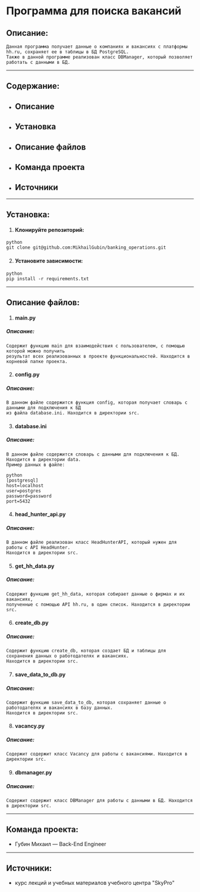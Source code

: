 # Программа для поиска вакансий

## Описание:      
    Данная программа получает данные о компаниях и вакансиях с платформы hh.ru, сохраняет ее в таблицы в БД PostgreSQL. 
    Также в данной программе реализован класс DBManager, который позволяет работать с данными в БД.  
---

## Содержание:
* ## <a id="title1">Описание</a>
* ## <a id="title1">Установка</a>
* ## <a id="title1">Описание файлов</a>
* ## <a id="title1">Команда проекта</a>
* ## <a id="title1">Источники</a>

---

## Установка:
1. #### Клонируйте репозиторий:
```commandline
python
git clone git@github.com:MikhailGubin/banking_operations.git
```

2. #### Установите зависимости:
```commandline
python
pip install -r requirements.txt
```

---

## Описание файлов:

1. #### main.py 
##### Описание:
    Cодержит функцию main для взаимодействия с пользователем, с помощью которой можно получить 
    результат всех реализованных в проекте функциональностей. Находится в корневой папке проекта.

2. #### config.py
##### Описание:
    В данном файле содержится функция config, которая получает словарь с данными для подключения к БД 
    из файла database.ini. Находится в директории src.

3. #### database.ini
##### Описание:
    В данном файле содержится словарь с данными для подключения к БД. 
    Находится в директории data.
    Пример данных в файле:
```commandline
python
[postgresql]
host=localhost
user=postgres
password=password
port=5432
```

4. #### head_hunter_api.py
##### Описание:
    В данном файле реализован класс HeadHunterAPI, который нужен для работы с API HeadHunter.  
    Находится в директории src.

5. #### get_hh_data.py
##### Описание:
    Содержит функцию get_hh_data, которая собирает данные о фирмах и их вакансиях, 
    полученные с помощью API hh.ru, в один список. Находится в директории src.

6. #### create_db.py
##### Описание:
    Содержит функцию create_db, которая создает БД и таблицы для сохранения данных о работодателях и вакансиях.
    Находится в директории src.

7. #### save_data_to_db.py
##### Описание:
    Содержит функцию save_data_to_db, которая сохраняет данные о работодателях и вакансиях в базу данных.
    Находится в директории src.

8. #### vacancy.py
##### Описание:
    Содержит содержит класс Vacancy для работы с вакансиями. Находится в директории src.

9. #### dbmanager.py
##### Описание:
    Содержит содержит класс DBManager для работы с данными в БД. Находится в директории src.

---

## Команда проекта:
* Губин Михаил — Back-End Engineer

---

## Источники:
* курс лекций и учебных материалов учебного центра "SkyPro"
